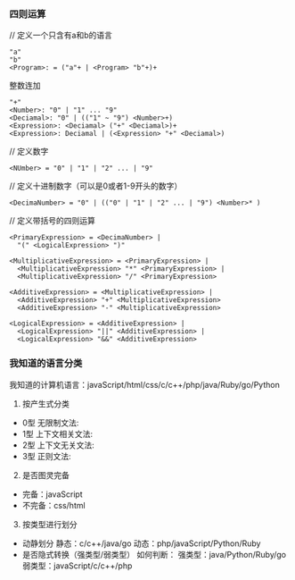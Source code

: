 ### 四则运算
// 定义一个只含有a和b的语言
```
"a"
"b"
<Program>: = ("a"+ | <Program> "b"+)+
```

整数连加
```
"+"
<Number>: "0" | "1" ... "9"
<Deciamal>: "0" | (("1" ~ "9") <Number>+)
<Expression>: <Deciamal> ("+" <Deciamal>)+
<Expression>: Deciamal | (<Expression> "+" <Deciamal>)
```

// 定义数字
```
<NUmber> = "0" | "1" | "2" ... | "9"
```

// 定义十进制数字（可以是0或者1-9开头的数字）
```
<DecimaNumber> = "0" | (("0" | "1" | "2" ... | "9") <Number>* )
```

// 定义带括号的四则运算
```
<PrimaryExpression> = <DecimaNumber> | 
  "(" <LogicalExpression> ")"

<MultiplicativeExpression> = <PrimaryExpression> | 
  <MultiplicativeExpression> "*" <PrimaryExpression> | 
  <MultiplicativeExpression> "/" <PrimaryExpression>

<AdditiveExpression> = <MultiplicativeExpression> | 
  <AdditiveExpression> "+" <MultiplicativeExpression>
  <AdditiveExpression> "-" <MultiplicativeExpression>
  
<LogicalExpression> = <AdditiveExpression> | 
  <LogicalExpression> "||" <AdditiveExpression> | 
  <LogicalExpression> "&&" <AdditiveExpression>
```
### 我知道的语言分类
我知道的计算机语言：javaScript/html/css/c/c++/php/java/Ruby/go/Python
1. 按产生式分类
- 0型 无限制文法:
- 1型 上下文相关文法:
- 2型 上下文无关文法:
- 3型 正则文法:
2. 是否图灵完备
- 完备：javaScript
- 不完备：css/html
3. 按类型进行划分
- 动静划分
静态：c/c++/java/go
动态：php/javaScript/Python/Ruby
- 是否隐式转换（强类型/弱类型）
如何判断：
强类型：java/Python/Ruby/go
弱类型：javaScript/c/c++/php
